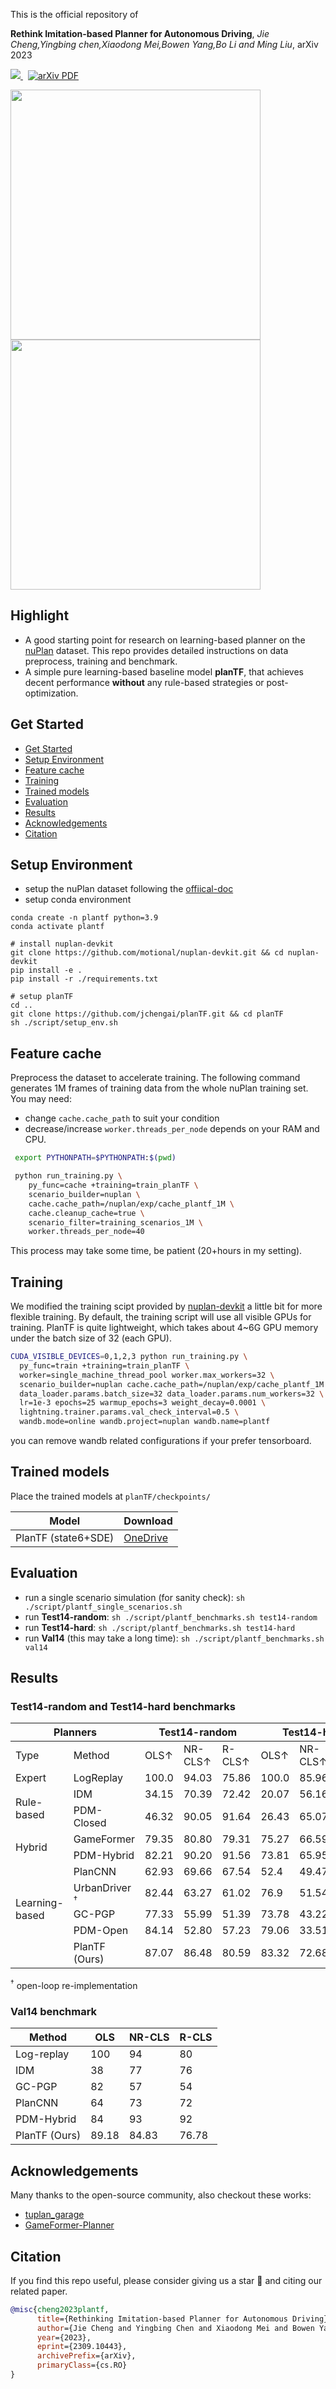 This is the official repository of

**Rethink Imitation-based Planner for Autonomous Driving**,
*Jie Cheng,Yingbing chen,Xiaodong Mei,Bowen Yang,Bo Li and Ming Liu*, arXiv 2023

<p align="left">
<a href="https://jchengai.github.io/planTF">
<img src="https://img.shields.io/badge/Project-Page-blue?style=flat">
</a>
<a href='https://arxiv.org/pdf/2309.10443.pdf' style='padding-left: 0.5rem;'>
    <img src='https://img.shields.io/badge/arXiv-PDF-red?style=flat&logo=arXiv&logoColor=wihte' alt='arXiv PDF'>
</a>
</p>

<image src="https://github.com/jchengai/planTF/assets/86758357/42170613-8759-4359-80ce-0b17c51676b8" height=400 width=400>
<image src="https://github.com/jchengai/planTF/assets/86758357/2c06a97e-d543-4b82-8a75-bbf859abe148" height=400 width=400>

## Highlight
- A good starting point for research on learning-based planner on the [nuPlan](https://www.nuscenes.org/nuplan) dataset. This repo provides detailed instructions on data preprocess, training and benchmark.
- A simple pure learning-based baseline model **planTF**, that achieves decent performance **without** any rule-based strategies or post-optimization.

## Get Started

- [Get Started](#get-started)
- [Setup Environment](#setup-environment)
- [Feature cache](#feature-cache)
- [Training](#training)
- [Trained models](#trained-models)
- [Evaluation](#evaluation)
- [Results](#results)
- [Acknowledgements](#acknowledgements)
- [Citation](#citation)


## Setup Environment

- setup the nuPlan dataset following the [offiical-doc](https://nuplan-devkit.readthedocs.io/en/latest/dataset_setup.html)
- setup conda environment
```
conda create -n plantf python=3.9
conda activate plantf

# install nuplan-devkit
git clone https://github.com/motional/nuplan-devkit.git && cd nuplan-devkit
pip install -e .
pip install -r ./requirements.txt

# setup planTF
cd ..
git clone https://github.com/jchengai/planTF.git && cd planTF
sh ./script/setup_env.sh
```

## Feature cache

Preprocess the dataset to accelerate training. The following command generates 1M frames of training data from the whole nuPlan training set. You may need:
- change `cache.cache_path` to suit your condition
- decrease/increase `worker.threads_per_node` depends on your RAM and CPU.

```sh
 export PYTHONPATH=$PYTHONPATH:$(pwd)

 python run_training.py \
    py_func=cache +training=train_planTF \
    scenario_builder=nuplan \
    cache.cache_path=/nuplan/exp/cache_plantf_1M \
    cache.cleanup_cache=true \
    scenario_filter=training_scenarios_1M \
    worker.threads_per_node=40
```

This process may take some time, be patient (20+hours in my setting).

## Training

We modified the training scipt provided by [nuplan-devkit](https://github.com/autonomousvision/tuplan_garage) a little bit for more flexible training. 
By default, the training script will use all visible GPUs for training. PlanTF is quite lightweight, which takes about 4~6G GPU memory under the batch size of 32 (each GPU).

```sh
CUDA_VISIBLE_DEVICES=0,1,2,3 python run_training.py \
  py_func=train +training=train_planTF \
  worker=single_machine_thread_pool worker.max_workers=32 \
  scenario_builder=nuplan cache.cache_path=/nuplan/exp/cache_plantf_1M cache.use_cache_without_dataset=true \
  data_loader.params.batch_size=32 data_loader.params.num_workers=32 \
  lr=1e-3 epochs=25 warmup_epochs=3 weight_decay=0.0001 \
  lightning.trainer.params.val_check_interval=0.5 \
  wandb.mode=online wandb.project=nuplan wandb.name=plantf
```

you can remove wandb related configurations if your prefer tensorboard.

## Trained models

Place the trained models at `planTF/checkpoints/`

| Model               | Download                                                                                                                                          |
| ------------------- | ------------------------------------------------------------------------------------------------------------------------------------------------- |
| PlanTF (state6+SDE) | [OneDrive](https://hkustconnect-my.sharepoint.com/:u:/g/personal/jchengai_connect_ust_hk/EW7HbklkAhVNpcDUEga2aLABxioVA1S98vyqk2VbziYfTw?e=fe3CxI) |


## Evaluation


- run a single scenario simulation (for sanity check): `sh ./script/plantf_single_scenarios.sh`
- run **Test14-random**: `sh ./script/plantf_benchmarks.sh test14-random`
- run **Test14-hard**: `sh ./script/plantf_benchmarks.sh test14-hard`
- run **Val14** (this may take a long time): `sh ./script/plantf_benchmarks.sh val14`

## Results

### Test14-random and Test14-hard benchmarks

<table class="tg">
<thead>
  <tr>
    <th class="tg-c3ow" colspan="2">Planners</th>
    <th class="tg-c3ow" colspan="3">Test14-random</th>
    <th class="tg-c3ow" colspan="3">Test14-hard</th>
    <th class="tg-0pky"></th>
  </tr>
</thead>
<tbody>
  <tr>
    <td class="tg-0pky">Type</td>
    <td class="tg-0pky">Method</td>
    <td class="tg-c3ow">OLS↑</td>
    <td class="tg-c3ow">NR-CLS↑</td>
    <td class="tg-c3ow">R-CLS↑</td>
    <td class="tg-c3ow">OLS↑</td>
    <td class="tg-c3ow">NR-CLS↑</td>
    <td class="tg-c3ow">R-CLS↑</td>
    <td class="tg-0pky">Time</td>
  </tr>
  <tr>
    <td class="tg-0pky">Expert</td>
    <td class="tg-0pky">LogReplay</td>
    <td class="tg-c3ow">100.0</td>
    <td class="tg-c3ow">94.03</td>
    <td class="tg-c3ow">75.86</td>
    <td class="tg-c3ow">100.0</td>
    <td class="tg-c3ow">85.96</td>
    <td class="tg-c3ow">68.80</td>
    <td class="tg-c3ow">-</td>
  </tr>
  <tr>
    <td class="tg-0pky" rowspan="2">Rule-based</td>
    <td class="tg-0pky">IDM</td>
    <td class="tg-c3ow">34.15</td>
    <td class="tg-c3ow">70.39</td>
    <td class="tg-c3ow">72.42</td>
    <td class="tg-c3ow">20.07</td>
    <td class="tg-c3ow">56.16</td>
    <td class="tg-c3ow">62.26</td>
    <td class="tg-c3ow">32</td>
  </tr>
  <tr>
    <td class="tg-0pky">PDM-Closed</td>
    <td class="tg-c3ow">46.32</td>
    <td class="tg-c3ow">90.05</td>
    <td class="tg-7btt">91.64</td>
    <td class="tg-c3ow">26.43</td>
    <td class="tg-c3ow">65.07</td>
    <td class="tg-c3ow">75.18</td>
    <td class="tg-c3ow">140</td>
  </tr>
  <tr>
    <td class="tg-0pky" rowspan="2">Hybrid</td>
    <td class="tg-0pky">GameFormer</td>
    <td class="tg-c3ow">79.35</td>
    <td class="tg-c3ow">80.80</td>
    <td class="tg-c3ow">79.31</td>
    <td class="tg-c3ow">75.27</td>
    <td class="tg-c3ow">66.59</td>
    <td class="tg-c3ow">68.83</td>
    <td class="tg-c3ow">443</td>
  </tr>
  <tr>
    <td class="tg-0pky">PDM-Hybrid</td>
    <td class="tg-c3ow">82.21</td>
    <td class="tg-7btt">90.20</td>
    <td class="tg-c3ow">91.56</td>
    <td class="tg-c3ow">73.81</td>
    <td class="tg-c3ow">65.95</td>
    <td class="tg-7btt">75.79</td>
    <td class="tg-c3ow">152</td>
  </tr>
  <tr>
    <td class="tg-0pky" rowspan="5">Learning-based<br><br></td>
    <td class="tg-0pky">PlanCNN</td>
    <td class="tg-c3ow">62.93</td>
    <td class="tg-c3ow">69.66</td>
    <td class="tg-c3ow">67.54</td>
    <td class="tg-c3ow">52.4</td>
    <td class="tg-c3ow">49.47</td>
    <td class="tg-c3ow">52.16</td>
    <td class="tg-c3ow">82</td>
  </tr>
  <tr>
    <td class="tg-0pky">UrbanDriver <sup><span>&#8224</span></sup></td>
    <td class="tg-c3ow">82.44</td>
    <td class="tg-c3ow">63.27</td>
    <td class="tg-c3ow">61.02</td>
    <td class="tg-c3ow">76.9</td>
    <td class="tg-c3ow">51.54</td>
    <td class="tg-c3ow">49.07</td>
    <td class="tg-c3ow">124</td>
  </tr>
  <tr>
    <td class="tg-0pky">GC-PGP</td>
    <td class="tg-c3ow">77.33</td>
    <td class="tg-c3ow">55.99</td>
    <td class="tg-c3ow">51.39</td>
    <td class="tg-c3ow">73.78</td>
    <td class="tg-c3ow">43.22</td>
    <td class="tg-c3ow">39.63</td>
    <td class="tg-c3ow">160</td>
  </tr>
  <tr>
    <td class="tg-0pky">PDM-Open</td>
    <td class="tg-c3ow">84.14</td>
    <td class="tg-c3ow">52.80</td>
    <td class="tg-c3ow">57.23</td>
    <td class="tg-c3ow">79.06</td>
    <td class="tg-c3ow">33.51</td>
    <td class="tg-c3ow">35.83</td>
    <td class="tg-c3ow">101</td>
  </tr>
  <tr>
    <td class="tg-0pky">PlanTF (Ours)</td>
    <td class="tg-7btt">87.07</td>
    <td class="tg-c3ow">86.48</td>
    <td class="tg-c3ow">80.59</td>
    <td class="tg-7btt">83.32</td>
    <td class="tg-7btt">72.68</td>
    <td class="tg-c3ow">61.7</td>
    <td class="tg-c3ow">155</td>
  </tr>
</tbody>
</table>

<p>
<sup><span>&#8224</span></sup> open-loop re-implementation
</p>

### Val14 benchmark

| Method        | OLS   | NR-CLS | R-CLS |
| ------------- | ----- | ------ | ----- |
| Log-replay    | 100   | 94     | 80    |
| IDM           | 38    | 77     | 76    |
| GC-PGP        | 82    | 57     | 54    |
| PlanCNN       | 64    | 73     | 72    |
| PDM-Hybrid    | 84    | 93     | 92    |
| PlanTF (Ours) | 89.18 | 84.83  | 76.78 |

## Acknowledgements

Many thanks to the open-source community, also checkout these works:
- [tuplan_garage](https://github.com/autonomousvision/tuplan_garage)
- [GameFormer-Planner](https://github.com/MCZhi/GameFormer-Planner)

## Citation

If you find this repo useful, please consider giving us a star 🌟 and citing our related paper.

```bibtex
@misc{cheng2023plantf,
      title={Rethinking Imitation-based Planner for Autonomous Driving},
      author={Jie Cheng and Yingbing Chen and Xiaodong Mei and Bowen Yang and Bo Li and Ming Liu},
      year={2023},
      eprint={2309.10443},
      archivePrefix={arXiv},
      primaryClass={cs.RO}
}
```
